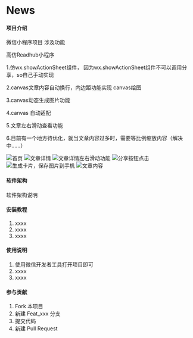 # News

#### 项目介绍
微信小程序项目
涉及功能

高仿Readhub小程序

1.仿wx.showActionSheet组件， 因为wx.showActionSheet组件不可以调用分享，so自己手动实现

2.canvas文章内容自动换行，内边距功能实现 canvas绘图 

3.canvas动态生成图片功能  

4.canvas 自动适配 

5.文章左右滑动查看功能

6.目前有一个地方待优化，就当文章内容过多时，需要等比例缩放内容（解决中……）

![首页](https://gitee.com/uploads/images/2018/0503/113000_fec66a5b_1353184.png "屏幕截图.png")
![文章详情](https://gitee.com/uploads/images/2018/0503/113029_09f90faa_1353184.png "屏幕截图.png")
![文章详情左右滑动功能](https://gitee.com/uploads/images/2018/0503/113128_e9e31bc6_1353184.png "屏幕截图.png")
![分享按钮点击](https://gitee.com/uploads/images/2018/0503/113155_cf509986_1353184.png "屏幕截图.png")
![生成卡片，保存图片到手机](https://gitee.com/uploads/images/2018/0503/113239_6e655035_1353184.png "屏幕截图.png")
![文章内容](https://gitee.com/uploads/images/2018/0503/113059_57b8e82a_1353184.png "屏幕截图.png")
#### 软件架构
软件架构说明


#### 安装教程

1. xxxx
2. xxxx
3. xxxx

#### 使用说明

1. 使用微信开发者工具打开项目即可
2. xxxx
3. xxxx

#### 参与贡献

1. Fork 本项目
2. 新建 Feat_xxx 分支
3. 提交代码
4. 新建 Pull Request
